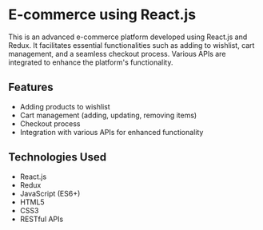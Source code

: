 #  E-commerce using React.js

This is an advanced e-commerce platform developed using React.js and Redux. It facilitates essential functionalities such as adding to wishlist, cart management, and a seamless checkout process. Various APIs are integrated to enhance the platform's functionality.

## Features

- Adding products to wishlist
- Cart management (adding, updating, removing items)
- Checkout process
- Integration with various APIs for enhanced functionality

## Technologies Used

- React.js
- Redux
- JavaScript (ES6+)
- HTML5
- CSS3
- RESTful APIs
